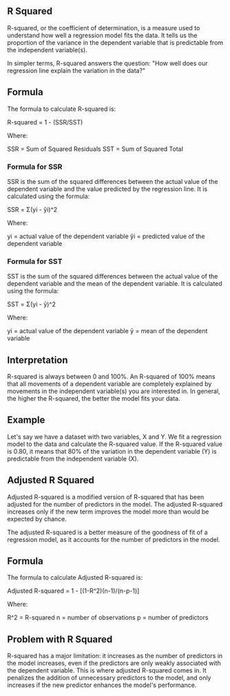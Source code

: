 ## R Squared

R-squared, or the coefficient of determination, is a measure used to understand how well a regression model fits the data. It tells us the proportion of the variance in the dependent variable that is predictable from the independent variable(s).

In simpler terms, R-squared answers the question: "How well does our regression line explain the variation in the data?"

## Formula

The formula to calculate R-squared is:

R-squared = 1 - (SSR/SST)

Where:

SSR = Sum of Squared Residuals
SST = Sum of Squared Total

### Formula for SSR

SSR is the sum of the squared differences between the actual value of the dependent variable and the value predicted by the regression line. It is calculated using the formula:

SSR = Σ(yi - ŷi)^2

Where:

yi = actual value of the dependent variable
ŷi = predicted value of the dependent variable

### Formula for SST

SST is the sum of the squared differences between the actual value of the dependent variable and the mean of the dependent variable. It is calculated using the formula:

SST = Σ(yi - ȳ)^2

Where:

yi = actual value of the dependent variable
ȳ = mean of the dependent variable

## Interpretation

R-squared is always between 0 and 100%. An R-squared of 100% means that all movements of a dependent variable are completely explained by movements in the independent variable(s) you are interested in. In general, the higher the R-squared, the better the model fits your data.

## Example

Let's say we have a dataset with two variables, X and Y. We fit a regression model to the data and calculate the R-squared value. If the R-squared value is 0.80, it means that 80% of the variation in the dependent variable (Y) is predictable from the independent variable (X).


## Adjusted R Squared

Adjusted R-squared is a modified version of R-squared that has been adjusted for the number of predictors in the model. The adjusted R-squared increases only if the new term improves the model more than would be expected by chance.

The adjusted R-squared is a better measure of the goodness of fit of a regression model, as it accounts for the number of predictors in the model.

## Formula

The formula to calculate Adjusted R-squared is:

Adjusted R-squared = 1 - [(1-R^2)(n-1)/(n-p-1)]

Where:

R^2 = R-squared
n = number of observations
p = number of predictors

## Problem with R Squared

R-squared has a major limitation: it increases as the number of predictors in the model increases, even if the predictors are only weakly associated with the dependent variable. This is where adjusted R-squared comes in. It penalizes the addition of unnecessary predictors to the model, and only increases if the new predictor enhances the model's performance.